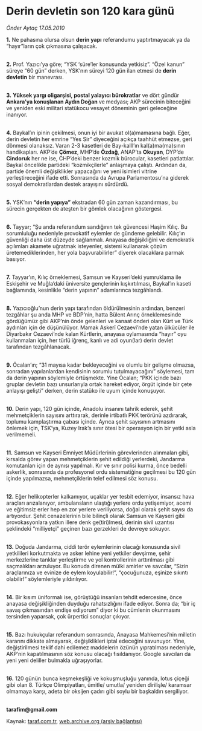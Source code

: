 # Derin devletin son 120 kara günü

*Önder Aytaç 17.05.2010*

<div class="yazi"><p><b>1.</b> Ne pahasına olursa olsun <b>derin yapı</b> referandumu yaptırtmayacak ya da “hayır”ların çok çıkmasına çalışacak. </p>
<p><b><br/>2.</b> Prof. Yazıcı’ya göre; “YSK ‘süre’ler konusunda yetkisiz”. “Özel kanun” süreye “60 gün” derken, YSK’nın süreyi 120 gün ilan etmesi de <b>derin devletin</b> bir manevrası.</p>
<p><b><br/>3.</b> <b>Yüksek yargı oligarşisi, postal yalayıcı bürokratlar</b> ve dört gündür<b> Ankara’ya konuşlanan Aydın Doğan </b>ve<b> </b>medyası; AKP sürecinin biteceğini ve yeniden eski militari statükocu vesayet döneminin geri geleceğine inanıyor.</p>
<p><b><br/>4.</b> Baykal’ın ipinin çekilmesi, onun iyi bir avukat ol(a)mamasına bağlı. Eğer, derin devletin her emrine “Yes Sir” diyeceğini açıkça taahhüt etmezse, geri dönmesi olanaksız. Varan 2-3 kasetleri de Bay-kalll’ın kal(a)ma(ma)sının handikapları. AKP’de <b>Çömez</b>, MHP’de <b>Özdağ</b>, ANAP’ta <b>Okuyan</b>, DYP’de <b>Cindoruk</b> her ne ise, CHP’deki benzer kozmik bürocular, kasetleri patlattılar. Baykal öncelikle partideki “kozmikçilerle” anlaşmaya çalıştı. Ardından da, partide önemli değişiklikler yapacağını ve yeni isimleri vitrine yerleştireceğini ifade etti. Sonrasında da Avrupa Parlamentosu’na giderek sosyal demokratlardan destek arayışını sürdürdü.</p>
<p><b><br/>5.</b> YSK’nın <b>“derin yapıya”</b> ekstradan 60 gün zaman kazandırması, bu sürecin gerçekten de ateşten bir gömlek olacağının göstergesi.</p>
<p><b><br/>6.</b> Tayyar; “Şu anda referandum sandığının tek güvencesi Haşim Kılıç. Bu sorumluluğu nedeniyle provokatif eylemler de gündeme gelebilir. Kılıç’ın güvenliği daha üst düzeyde sağlanmalı. Anayasa değişikliğini ve demokratik açılımları akamete uğratmak isteyenler, sistemi kullanarak çözüm üretemediklerinden, her yola başvurabilirler” diyerek olacaklara parmak basıyor. </p>
<p><b><br/>7.</b> Tayyar’ın, Kılıç örneklemesi, Samsun ve Kayseri’deki yumruklama ile Eskişehir ve Muğla’daki üniversite gençlerinin kışkırtılması, Baykal’ın kaseti bağlamında, kesinlikle “derin yapının” adamlarınca tezgâhlandı.</p>
<p><b><br/>8.</b> Yazıcıoğlu’nun derin yapı tarafından öldürülmesinin ardından, benzeri tezgâhlar şu anda MHP ve BDP’nin, hatta Bülent Arınç örneklemesinde gördüğümüz gibi AKP’nin önde gelenleri ve kanaat önderi olan Kürt ve Türk aydınları için de düşünülüyor. Mamak Askerî Cezaevi’nde yatan ülkücüler ile Diyarbakır Cezaevi’nde kalan Kürtlerin, anayasa oylamasında “hayır” oyu kullanmaları için, her türlü iğrenç, kanlı ve adi oyun(lar) derin devlet tarafından tezgâhlanacak.</p>
<p><b><br/>9.</b> Öcalan’ın; “31 mayısa kadar bekleyeceğini ve olumlu bir gelişme olmazsa, sonradan yapılanlardan kendisinin sorumlu tutulmayacağını” söylemesi, tam da derin yapının söylemiyle örtüşmekte. Yine Öcalan; “PKK içinde bazı gruplar devletin bazı unsurlarıyla ortak hareket ediyor, örgüt içinde bir çete anlayışı gelişti” derken, derin statüko ile uyum içinde konuşuyor.</p>
<p><b><br/>10.</b> Derin yapı, 120 gün içinde, Anadolu insanını tahrik ederek, şehit mehmetçiklerin sayısını arttırarak, derinle irtibatlı PKK terörünü azdırarak, toplumu kamplaştırma çabası içinde. Ayrıca şehit sayısının artmasını önlemek için, TSK’ya, Kuzey Irak’a sınır ötesi bir operasyon için bir yetki asla verilmemeli.</p>
<p><b><br/>11.</b> Samsun ve Kayseri Emniyet Müdürlerinin görevlerinden alınmaları gibi, kırsalda görev yapan mehmetçiklerin şehit edildiği yerlerdeki, Jandarma komutanları için de aynısı yapılmalı. Kır ve sınır polisi kurma, önce bedelli askerlik, sonrasında da profesyonel ordu sistematiğine geçilmesi bu 120 gün içinde yapılmazsa, mehmetçiklerin telef edilmesi söz konusu. </p>
<p><b><br/>12.</b> Eğer helikopterler kalkamıyor, uçaklar yer tesbit edemiyor, insansız hava araçları arızalanıyor, ambulansların ulaştığı yerlere ordu yetişemiyor, acemi ve eğitimsiz erler hep en zor yerlere veriliyorsa, doğal olarak şehit sayısı da artıyordur. Şehit cenazelerinin bile bilinçli olarak Samsun ve Kayseri gibi provokasyonlara yatkın illere denk ge(tiri)lmesi, derinin sivil uzantısı şeklindeki “milliyetçi” geçinen bazı gerzekleri de devreye sokuyor.</p>
<p><b><br/>13.</b> Doğuda Jandarma, ciddi terör eylemlerinin olacağı konusunda sivil yetkilileri korkutmakta ve asker lehine yeni yetkiler devşirme, şehir merkezlerine tanklar yerleştirme ve yol kontrollerinin arttırılması gibi saçmalıkları arzuluyor. Bu konuda direnen mülki amirler ve savcılar, “Sizin araçlarınıza ve evinize de eylem koyulabilir!”, “çocuğunuza, eşinize sıkıntı olabilir!” söylemleriyle yıldırılıyor.</p>
<p><b><br/>14.</b> Bir kısım üniformalı ise, görüştüğü insanları tehdit edercesine, önce anayasa değişikliğinden duyduğu rahatsızlığını ifade ediyor. Sonra da; “bir iç savaş çıkmasından endişe ediyorum” diyor ki bu cümlenin okunmasını tersinden yaparsak, çok ürpertici sonuçlar çıkıyor. </p>
<p><b><br/>15.</b> Bazı hukukçular referandum sonrasında, Anayasa Mahkemesi’nin milletin kararını dikkate almayarak, değişiklikleri iptal edeceğini savunuyor. Yine, değiştirilmesi teklif dahi edilemez maddelerin özünün yıpratılması nedeniyle, AKP’nin kapatılmasının söz konusu olacağı fısıldanıyor. Google savcıları da yeni yeni deliller bulmakla uğraşıyorlar.</p>
<p><b><br/>16.</b> 120 günün bunca keşmekeşliği ve kokuşmuşluğu yanında, lotus çiçeği gibi olan 8. Türkçe Olimpiyatları, ümitle/ umutla/ yeniden dirilişle/ karamsar olmamaya karşı, adeta bir oksijen çadırı gibi soylu bir başkaldırı sergiliyor.</p>
<p><b><br/>tarafim@gmail.com</b></p></div>

Kaynak: [taraf.com.tr](http://www.taraf.com.tr:80/onder-aytac/makale-derin-devletin-son-120-kara-gunu.htm), [web.archive.org (arşiv bağlantısı)](http://web.archive.org/web/20100519120916/http://www.taraf.com.tr:80/onder-aytac/makale-derin-devletin-son-120-kara-gunu.htm)
